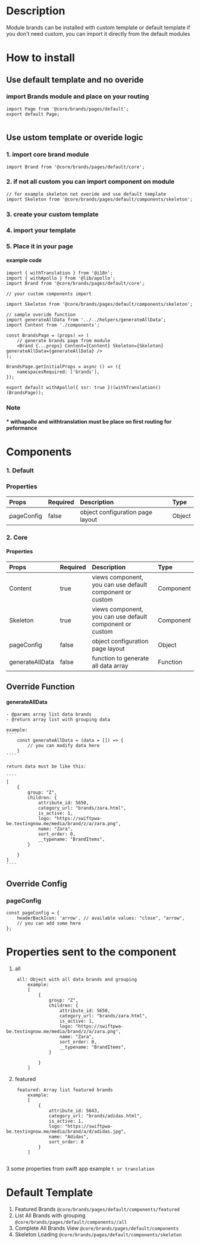 # Description

Module brands can be installed with custom template or default template
if you don't need custom, you can import it directly from the default modules


# How to install
## Use default template and no overide
### import Brands module and place on your routing
````
import Page from '@core/brands/pages/default';
export default Page;


````

## Use ustom template or overide logic
### 1. import core brand module

````
import Brand from '@core/brands/pages/default/core';
````

### 2. if not all custom you can import component on module

````
// for example skeleton not overide and use default template
import Skeleton from '@core/brands/pages/default/components/skeleton';
````
### 3. create your custom template
### 4. import your template
### 5. Place it in your page
#### example code
````
import { withTranslation } from '@i18n';
import { withApollo } from '@lib/apollo';
import Brand from '@core/brands/pages/default/core';

// your custom components import

import Skeleton from '@core/brands/pages/default/components/skeleton';

// sample overide function
import generateAllData from '../../helpers/generateAllData';
import Content from './components';

const BrandsPage = (props) => (
    // generate brands page from module
    <Brand {...props} Content={Content} Skeleton={Skeleton} generateAllData={generateAllData} />
);

BrandsPage.getInitialProps = async () => ({
    namespacesRequired: ['brands'],
});

export default withApollo({ ssr: true })(withTranslation()(BrandsPage));

````

### Note
#### * withapollo and withtranslation must be place on first routing for peformance

# Components
### 1. Default
### Properties
| Props       | Required | Description | Type |
| :---        | :---     | :---        |:---  |
| pageConfig  |  false   | object configuration page layout      | Object|


### 2. Core
#### Properties
| Props       | Required | Description | Type |
| :---        | :---     | :---        |:---  |
| Content      |  true    | views component, you can use default component or custom | Component |
| Skeleton      |  true    |  views component, you can use default component or custom | Component |
| pageConfig  |  false   | object configuration page layout      | Object|
| generateAllData  |  false   | function to generate all data array      | Function|

## Override Function
#### generateAllData
    - @params array list data brands
    - @return array list with grouping data

    example:
    ````
        const generateAllData = (data = []) => {
            // you can modify data here
        }
    ````

    return data must be like this:
    
    ````
    [
        {
            group: "Z",
            children: {
                attribute_id: 5650,
                category_url: "brands/zara.html",
                is_active: 1,
                logo: "https://swiftpwa-be.testingnow.me/media/brand/z/a/zara.png",
                name: "Zara",
                sort_order: 0,
                __typename: "BrandItems",
            }
            
        }
    ]
    ````

## Override Config
### pageConfig

````
const pageConfig = {
    headerBackIcon: 'arrow', // available values: "close", "arrow",
    // you can add some here
};
````
# Properties sent to the component
1. all
````
    all: Object with all data brands and grouping
        example:
        [
            {
                group: "Z",
                children: {
                    attribute_id: 5650,
                    category_url: "brands/zara.html",
                    is_active: 1,
                    logo: "https://swiftpwa-be.testingnow.me/media/brand/z/a/zara.png",
                    name: "Zara",
                    sort_order: 0,
                    __typename: "BrandItems",
                }
                
            }
        ]

````
2. featured
````
    featured: Array list featured brands
        example:
        [
            {
                attribute_id: 5643,
                category_url: "brands/adidas.html",
                is_active: 1,
                logo: "https://swiftpwa-be.testingnow.me/media/brand/a/d/adidas.jpg",
                name: "Adidas",
                sort_order: 0
            }
        ]
        
````

3 some properties from swift app example ````t or translation ````

# Default Template
1. Featured Brands `@core/brands/pages/default/components/featured`
2. List All Brands with grouping `@core/brands/pages/default/components//all`
3. Complete All Brands View `@core/brands/pages/default/components`
4. Skeleton Loading `@core/brands/pages/default/components/skeleton`